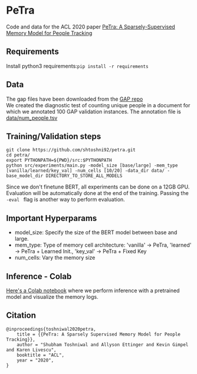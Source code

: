 # PeTra
Code and data for the ACL 2020 paper [PeTra: A Sparsely-Supervised Memory Model for People Tracking](https://www.aclweb.org/anthology/2020.acl-main.481.pdf)

## Requirements
Install python3 requirements:`pip install -r requirements`

## Data
The gap files have been downloaded from the [GAP repo](https://github.com/google-research-datasets/gap-coreference)<br/>
We created the diagnostic test of counting unique people in a document for which we annotated 100 GAP validation instances. The annotation file is [data/num_people.tsv](https://github.com/shtoshni92/petra/blob/master/data/num_people.tsv)

## Training/Validation steps
```
git clone https://github.com/shtoshni92/petra.git
cd petra/
export PYTHONPATH=${PWD}/src:$PYTHONPATH
python src/experiments/main.py -model_size [base/large] -mem_type [vanilla/learned/key_val] -num_cells [10/20] -data_dir data/ -base_model_dir DIRECTORY_TO_STORE_ALL_MODELS
```
Since we don't finetune BERT, all experiments can be done on a 12GB GPU. <br/>
Evaluation will be automatically done at the end of the training. Passing the `-eval ` flag is another way to perform evaluation.

## Important Hyperparams
* model_size: Specify the size of the BERT model between base and large.
* mem_type: Type of memory cell architecture: 'vanilla' -> PeTra, 'learned' -> PeTra + Learned Init., 'key_val' -> PeTra + Fixed Key
* num_cells: Vary the memory size

## Inference - Colab
[Here's a Colab notebook](https://colab.research.google.com/drive/17xT1QKCbj_tOFpiszHxuLkhjXLPp_hkd?usp=sharing) where we perform inference with a pretrained model and visualize the memory logs. 

## Citation
```
@inproceedings{toshniwal2020petra,
    title = {{PeTra: A Sparsely Supervised Memory Model for People Tracking}},
    author = "Shubham Toshniwal and Allyson Ettinger and Kevin Gimpel and Karen Livescu",
    booktitle = "ACL",
    year = "2020",
}
```
